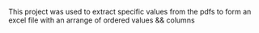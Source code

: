 This project was used to extract specific values from the pdfs to form an excel file with an arrange of ordered values && columns
